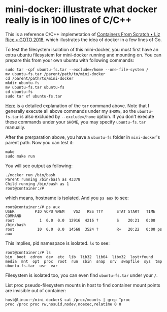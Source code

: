 # mini-docker: illustrate what docker really is in 100 lines of C/C++

This is a reference C/C++ implemetation of [Containers From Scratch • Liz Rice • GOTO 2018](https://www.youtube.com/watch?app=desktop&v=8fi7uSYlOdc&feature=youtu.be),
which illustrates the idea of docker in a few lines of Go.

To test the filesystem isolation of this mini-docker, you must first have an extra ubuntu filesystem for mini-docker running and mounting on.
You can prepare this from your own ubuntu with following commands:
```
sudo tar -cpf ubuntu-fs.tar --exclude=/home --one-file-system /
mv ubuntu-fs.tar /parent/path/to/mini-docker
cd /parent/path/to/mini-docker
mkdir ubuntu-fs
mv ubuntu-fs.tar ubuntu-fs
cd ubuntu-fs
sudo tar xf ubuntu-fs.tar
```
[Here](https://askubuntu.com/questions/524418/how-would-i-use-tar-for-full-backup-and-restore-with-system-on-ssd-and-home-on-h) is a detailed explanation
of the `tar` command above. Note that I generally execute all above commands under my `$HOME`, so the `ubuntu-fs.tar` is also excluded by
`--exclude=/home` option. If you don't execute these commands under your `$HOME`, you may specify `ubuntu-fs.tar` manually.

After the prerparation above, you have a `ubuntu-fs` folder in `mini-docker`'s parent path. Now you can test it:
```
make 
sudo make run
```
You will see output as following:
```
./mocker run /bin/bash
Parent running /bin/bash as 43378
Child running /bin/bash as 1
root@container:/# 
```
which means, hostname is isolated. And you `ps aux` to see:
```
root@container:/# ps aux
USER         PID %CPU %MEM    VSZ   RSS TTY      STAT START   TIME COMMAND
root           1  0.0  0.0  12916  4216 ?        S    20:21   0:00 /bin/bash
root          10  0.0  0.0  14568  3524 ?        R+   20:22   0:00 ps aux
```
This implies, pid namespace is isolated. `ls` to see:
```
root@container:/# ls
bin  boot  cdrom  dev  etc  lib  lib32  lib64  libx32  lost+found  media  mnt  opt  proc  root  run  sbin  snap  srv  swapfile  sys  tmp  ubuntu-fs.tar  usr  var
```
Filesystem is isolated too, you can even find `ubuntu-fs.tar` under your `/`.

List proc pseudo-filesystem mounts in host to find container mount points are invisible out of container:
```
host@linux:~/mini-docker$ cat /proc/mounts | grep ^proc
proc /proc proc rw,nosuid,nodev,noexec,relatime 0 0
```